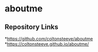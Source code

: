# aboutme
## Repository Links
*https://github.com/coltonsteeve/aboutme
*https://coltonsteeve.github.io/aboutme/
